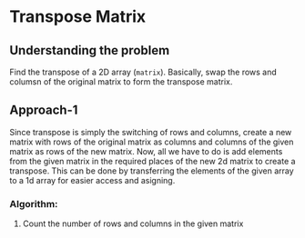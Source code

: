 # Transpose Matrix

## Understanding the problem
Find the transpose of a 2D array (```matrix```). Basically, swap the rows and columsn of the original matrix to form the transpose matrix.

## Approach-1

Since transpose is simply the switching of rows and columns, create a new matrix with rows of the original matrix as columns and columns of the given matrix as rows of the new matrix. Now, all we have to do is add elements from the given matrix in the required places of the new 2d matrix to create a transpose. This can be done by transferring the elements of the given array to a 1d array for easier access and asigning.

### Algorithm:
1. Count the number of rows and columns in the given matrix
